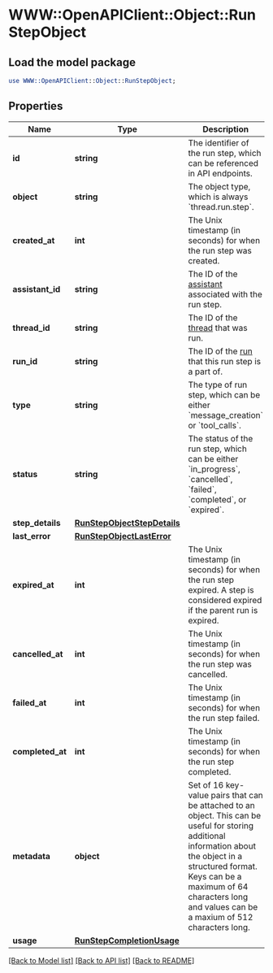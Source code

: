 # WWW::OpenAPIClient::Object::RunStepObject

## Load the model package
```perl
use WWW::OpenAPIClient::Object::RunStepObject;
```

## Properties
Name | Type | Description | Notes
------------ | ------------- | ------------- | -------------
**id** | **string** | The identifier of the run step, which can be referenced in API endpoints. | 
**object** | **string** | The object type, which is always &#x60;thread.run.step&#x60;. | 
**created_at** | **int** | The Unix timestamp (in seconds) for when the run step was created. | 
**assistant_id** | **string** | The ID of the [assistant](/docs/api-reference/assistants) associated with the run step. | 
**thread_id** | **string** | The ID of the [thread](/docs/api-reference/threads) that was run. | 
**run_id** | **string** | The ID of the [run](/docs/api-reference/runs) that this run step is a part of. | 
**type** | **string** | The type of run step, which can be either &#x60;message_creation&#x60; or &#x60;tool_calls&#x60;. | 
**status** | **string** | The status of the run step, which can be either &#x60;in_progress&#x60;, &#x60;cancelled&#x60;, &#x60;failed&#x60;, &#x60;completed&#x60;, or &#x60;expired&#x60;. | 
**step_details** | [**RunStepObjectStepDetails**](RunStepObjectStepDetails.md) |  | 
**last_error** | [**RunStepObjectLastError**](RunStepObjectLastError.md) |  | 
**expired_at** | **int** | The Unix timestamp (in seconds) for when the run step expired. A step is considered expired if the parent run is expired. | 
**cancelled_at** | **int** | The Unix timestamp (in seconds) for when the run step was cancelled. | 
**failed_at** | **int** | The Unix timestamp (in seconds) for when the run step failed. | 
**completed_at** | **int** | The Unix timestamp (in seconds) for when the run step completed. | 
**metadata** | **object** | Set of 16 key-value pairs that can be attached to an object. This can be useful for storing additional information about the object in a structured format. Keys can be a maximum of 64 characters long and values can be a maxium of 512 characters long.  | 
**usage** | [**RunStepCompletionUsage**](RunStepCompletionUsage.md) |  | 

[[Back to Model list]](../README.md#documentation-for-models) [[Back to API list]](../README.md#documentation-for-api-endpoints) [[Back to README]](../README.md)


